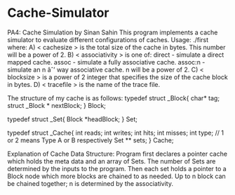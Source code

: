 # Cache-Simulator
PA4: Cache Simulation
by Sinan Sahin
This program implements a cache simulator to evaluate different configurations of caches.
Usage:
./first <cache size> <associativity> <block size> <trace file>
where:
A) < cachesize > is the total size of the cache in bytes. This number will be a power of 2.
B) < associativity > is one of:
  direct - simulate a direct mapped cache.
  assoc - simulate a fully associative cache.
  assoc:n - simulate an n âˆ’ way associative cache. n will be a power of 2.
C) < blocksize > is a power of 2 integer that specifies the size of the cache block in bytes.
D) < tracefile > is the name of the trace file.

The structure of my cache is as follows:
typedef struct _Block{
    char* tag;
    struct _Block * nextBlock;
} Block;

typedef struct _Set{
    Block *headBlock;
} Set;

typedef struct _Cache{
    int reads;
    int writes;
    int hits;
    int misses;
    int type; // 1 or 2 means Type A or B respectively
    Set ** sets;
} Cache;

Explanation of Cache Data Structure:
Program first declares a pointer cache which holds the meta data and an array of Sets. 
The number of Sets are determined by the inputs to the program. 
Then each set holds a pointer to a Block node which more blocks are chained to as needed. 
Up to n block can be chained together; n is determined by the associativity.
